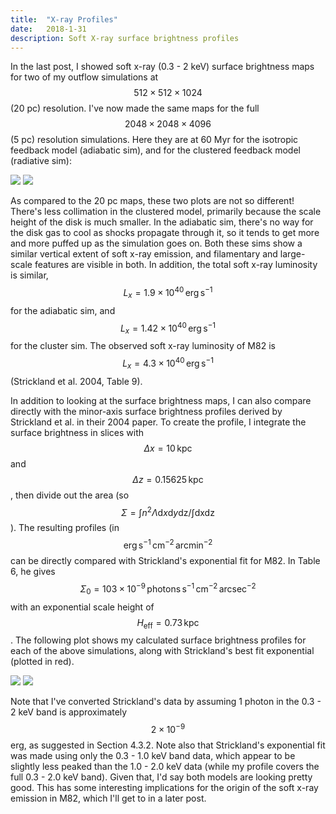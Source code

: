 ```yaml
---
title:  "X-ray Profiles"
date:   2018-1-31
description: Soft X-ray surface brightness profiles
---
```


In the last post, I showed soft x-ray (0.3 - 2 keV) surface brightness maps for two of my outflow simulations at $$512\times512\times1024$$ (20 pc) resolution. I've now made the same maps for the full $$2048\times2048\times4096$$ (5 pc) resolution simulations. Here they are at 60 Myr for the isotropic feedback model (adiabatic sim), and for the clustered feedback model (radiative sim):

<img src="{{ site.url }}assets/images/2048_Xrays_60.png">
<img src="{{ site.url }}assets/images/2048_cluster_Xrays_60.png">

As compared to the 20 pc maps, these two plots are not so different! There's less collimation in the clustered model, primarily because the scale height of the disk is much smaller. In the adiabatic sim, there's no way for the disk gas to cool as shocks propagate through it, so it tends to get more and more puffed up as the simulation goes on. Both these sims show a similar vertical extent of soft x-ray emission, and filamentary and large-scale features are visible in both. In addition, the total soft x-ray luminosity is similar, $$L_x = 1.9\times10^{40}\,\mathrm{erg}\,\mathrm{s}^{-1}$$ for the adiabatic sim, and $$L_x = 1.42\times10^{40}\,\mathrm{erg}\,\mathrm{s}^{-1}$$ for the cluster sim. The observed soft x-ray luminosity of M82 is $$L_x = 4.3\times10^{40}\,\mathrm{erg}\,\mathrm{s}^{-1}$$ (Strickland et al. 2004, Table 9).

In addition to looking at the surface brightness maps, I can also compare directly with the minor-axis surface brightness profiles derived by Strickland et al. in their 2004 paper. To create the profile, I integrate the surface brightness in slices with $$\Delta x = 10\,\mathrm{kpc}$$ and $$\Delta z = 0.15625\,\mathrm{kpc}$$, then divide out the area (so $$\Sigma = \int n^2 \Lambda \mathrm{d}x \mathrm{d}y \mathrm{dz} / \int \mathrm{dx} \mathrm{dz}$$). The resulting profiles (in $$\mathrm{erg}\,\mathrm{s}^{-1}\,\mathrm{cm}^{-2}\,\mathrm{arcmin}^{-2}$$ can be directly compared with Strickland's exponential fit for M82. In Table 6, he gives $$\Sigma_0 = 103\times10^{-9}\,\mathrm{photons}\,\mathrm{s}^{-1}\,\mathrm{cm}^{-2}\,\mathrm{arcsec}^{-2}$$ with an exponential scale height of $$H_\mathrm{eff} = 0.73\,\mathrm{kpc}$$. The following plot shows my calculated surface brightness profiles for each of the above simulations, along with Strickland's best fit exponential (plotted in red).

<img src="{{ site.url }}assets/images/2048_xray_prof.png">
<img src="{{ site.url }}assets/images/2048_cluster_xray_prof.png">

Note that I've converted Strickland's data by assuming 1 photon in the 0.3 - 2 keV band is approximately $$2\times10^{-9}$$ erg, as suggested in Section 4.3.2. Note also that Strickland's exponential fit was made using only the 0.3 - 1.0 keV band data, which appear to be slightly less peaked than the 1.0 - 2.0 keV data (while my profile covers the full 0.3 - 2.0 keV band). Given that, I'd say both models are looking pretty good. This has some interesting implications for the origin of the soft x-ray emission in M82, which I'll get to in a later post.
